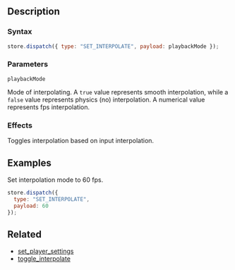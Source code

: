 ## Description

### Syntax

```javascript
store.dispatch({ type: "SET_INTERPOLATE", payload: playbackMode });
```

### Parameters

`playbackMode`

Mode of interpolating. A `true` value represents smooth interpolation, while a `false` value represents physics (no) interpolation. A numerical value represents fps interpolation.

### Effects

Toggles interpolation based on input interpolation.

## Examples

Set interpolation mode to 60 fps.

```javascript
store.dispatch({
  type: "SET_INTERPOLATE",
  payload: 60
});
```

## Related

- [set_player_settings](./set_player_settings.md)
- [toggle_interpolate](./toggle_interpolate.md)
